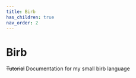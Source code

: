 ```yaml
---
title: Birb
has_children: true
nav_order: 2
---
```


# Birb 

~~Tutorial~~ Documentation for my small birb language